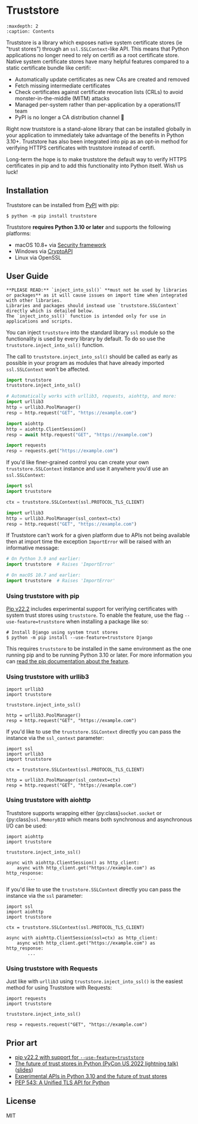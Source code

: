 # Truststore

```{toctree}
:maxdepth: 2
:caption: Contents
```

Truststore is a library which exposes native system certificate stores (ie "trust stores")
through an `ssl.SSLContext`-like API. This means that Python applications no longer need to
rely on certifi as a root certificate store. Native system certificate stores
have many helpful features compared to a static certificate bundle like certifi:

- Automatically update certificates as new CAs are created and removed
- Fetch missing intermediate certificates
- Check certificates against certificate revocation lists (CRLs) to avoid monster-in-the-middle (MITM) attacks
- Managed per-system rather than per-application by a operations/IT team
- PyPI is no longer a CA distribution channel 🥳

Right now truststore is a stand-alone library that can be installed globally in your
application to immediately take advantage of the benefits in Python 3.10+. Truststore
has also been integrated into pip as an opt-in method for verifying HTTPS certificates
with truststore instead of certifi.

Long-term the hope is to make truststore the default way to verify HTTPS certificates in pip
and to add this functionality into Python itself. Wish us luck!

## Installation

Truststore can be installed from [PyPI](https://pypi.org/project/truststore) with pip:

```{code-block} shell
$ python -m pip install truststore
```

Truststore **requires Python 3.10 or later** and supports the following platforms:
- macOS 10.8+ via [Security framework](https://developer.apple.com/documentation/security)
- Windows via [CryptoAPI](https://docs.microsoft.com/en-us/windows/win32/seccrypto/cryptography-functions#certificate-verification-functions)
- Linux via OpenSSL

## User Guide

```{warning}
**PLEASE READ:** `inject_into_ssl()` **must not be used by libraries or packages** as it will cause issues on import time when integrated with other libraries.
Libraries and packages should instead use `truststore.SSLContext` directly which is detailed below. 
The `inject_into_ssl()` function is intended only for use in applications and scripts.
```

You can inject `truststore` into the standard library `ssl` module so the functionality is used
by every library by default. To do so use the `truststore.inject_into_ssl()` function.

The call to `truststore.inject_into_ssl()` should be called as early as possible in
your program as modules that have already imported `ssl.SSLContext` won't be affected.

```python
import truststore
truststore.inject_into_ssl()

# Automatically works with urllib3, requests, aiohttp, and more:
import urllib3
http = urllib3.PoolManager()
resp = http.request("GET", "https://example.com")

import aiohttp
http = aiohttp.ClientSession()
resp = await http.request("GET", "https://example.com")

import requests
resp = requests.get("https://example.com")
```

If you'd like finer-grained control you can create your own `truststore.SSLContext` instance
and use it anywhere you'd use an `ssl.SSLContext`:

```python
import ssl
import truststore

ctx = truststore.SSLContext(ssl.PROTOCOL_TLS_CLIENT)

import urllib3
http = urllib3.PoolManager(ssl_context=ctx)
resp = http.request("GET", "https://example.com")
```

If Truststore can't work for a given platform due to APIs not being available then
at import time the exception `ImportError` will be raised with an informative message:

```python
# On Python 3.9 and earlier:
import truststore  # Raises 'ImportError'

# On macOS 10.7 and earlier:
import truststore  # Raises 'ImportError'
```

### Using truststore with pip

[Pip v22.2](https://discuss.python.org/t/announcement-pip-22-2-release/17543) includes experimental support for verifying certificates with system trust stores using `truststore`. To enable the feature, use the flag `--use-feature=truststore` when installing a package like so:

```{code-block} bash
# Install Django using system trust stores
$ python -m pip install --use-feature=truststore Django
```

This requires `truststore` to be installed in the same environment as the one running pip and to be running Python 3.10 or later. For more information you can [read the pip documentation about the feature](https://pip.pypa.io/en/stable/user_guide/#using-system-trust-stores-for-verifying-https).

### Using truststore with urllib3

```{code-block} python
import urllib3
import truststore

truststore.inject_into_ssl()

http = urllib3.PoolManager()
resp = http.request("GET", "https://example.com")
```

If you'd like to use the `truststore.SSLContext` directly you can pass
the instance via the `ssl_context` parameter:

```{code-block} python
import ssl
import urllib3
import truststore

ctx = truststore.SSLContext(ssl.PROTOCOL_TLS_CLIENT)

http = urllib3.PoolManager(ssl_context=ctx)
resp = http.request("GET", "https://example.com")
```

### Using truststore with aiohttp

Truststore supports wrapping either {py:class}`socket.socket` or {py:class}`ssl.MemoryBIO` which means both synchronous and asynchronous I/O can be used:

```{code-block} python
import aiohttp
import truststore

truststore.inject_into_ssl()

async with aiohttp.ClientSession() as http_client:
    async with http_client.get("https://example.com") as http_response:
        ...
```

If you'd like to use the `truststore.SSLContext` directly you can pass
the instance via the `ssl` parameter:

```{code-block} python
import ssl
import aiohttp
import truststore

ctx = truststore.SSLContext(ssl.PROTOCOL_TLS_CLIENT)

async with aiohttp.ClientSession(ssl=ctx) as http_client:
    async with http_client.get("https://example.com") as http_response:
        ...
```

### Using truststore with Requests

Just like with `urllib3` using `truststore.inject_into_ssl()` is the easiest method for using Truststore with Requests:

```{code-block} python
import requests
import truststore

truststore.inject_into_ssl()

resp = requests.request("GET", "https://example.com")
```

## Prior art

* [pip v22.2 with support for `--use-feature=truststore`](https://discuss.python.org/t/announcement-pip-22-2-release/17543)
* [The future of trust stores in Python (PyCon US 2022 lightning talk)](https://youtu.be/1IiL31tUEVk?t=698) ([slides](https://speakerdeck.com/sethmlarson/the-future-of-trust-stores-in-python))
* [Experimental APIs in Python 3.10 and the future of trust stores](https://sethmlarson.dev/blog/2021-11-27/experimental-python-3.10-apis-and-trust-stores)
* [PEP 543: A Unified TLS API for Python](https://www.python.org/dev/peps/pep-0543)

## License

MIT
